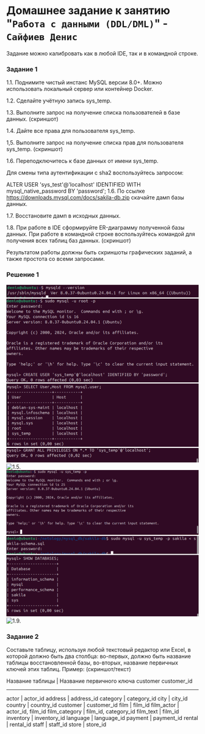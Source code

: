 # Домашнее задание к занятию "`Работа с данными (DDL/DML)`" - `Сайфиев Денис`


Задание можно калибровать как в любой IDE, так и в командной строке.

### Задание 1

1.1. Поднимите чистый инстанс MySQL версии 8.0+. Можно использовать локальный сервер или контейнер Docker.

1.2. Сделайте учётную запись sys_temp.

1.3. Выполните запрос на получение списка пользователей в базе данных. (скриншот)

1.4. Дайте все права для пользователя sys_temp.

1,5. Выполните запрос на получение списка прав для пользователя sys_temp. (скриншот)

1.6. Переподключитесь к базе данных от имени sys_temp.

Для смены типа аутентификации с sha2 воспользуйтесь запросом:

ALTER USER 'sys_test'@'localhost' IDENTIFIED WITH mysql_native_password BY 'password';
1.6. По ссылке https://downloads.mysql.com/docs/sakila-db.zip скачайте дамп базы данных.

1.7. Восстановите дамп в исходных данных.

1.8. При работе в IDE сформируйте ER-диаграмму полученной базы данных. При работе в командной строке воспользуйтесь командой для получения всех таблиц баз данных. (скриншот)

Результатом работы должны быть скриншоты графических заданий, а также простота со всеми запросами.

### Решение 1

![1.1.](https://github.com/DenioSa/DDL-DML/blob/82eb753599dbe11f181548478cd0590a4cdf7cc7/1.1..bmp)
![1.2.](https://github.com/DenioSa/DDL-DML/blob/82eb753599dbe11f181548478cd0590a4cdf7cc7/1.2..bmp)
![1.3.](https://github.com/DenioSa/DDL-DML/blob/82eb753599dbe11f181548478cd0590a4cdf7cc7/1.3..bmp)
![1.4.](https://github.com/DenioSa/DDL-DML/blob/82eb753599dbe11f181548478cd0590a4cdf7cc7/1.4..bmp)
![1.5.](https://github.com/DenioSa/DDL-DML/blob/82eb753599dbe11f181548478cd0590a4cdf7cc7/1.5..bmp)
![1.6.](https://github.com/DenioSa/DDL-DML/blob/82eb753599dbe11f181548478cd0590a4cdf7cc7/1.6..bmp)
![1.7.](https://github.com/DenioSa/DDL-DML/blob/82eb753599dbe11f181548478cd0590a4cdf7cc7/1.7..bmp)
![1.8.](https://github.com/DenioSa/DDL-DML/blob/82eb753599dbe11f181548478cd0590a4cdf7cc7/1.8..bmp)
![1.9.](https://github.com/DenioSa/DDL-DML/blob/82eb753599dbe11f181548478cd0590a4cdf7cc7/1.9..bmp)


### Задание 2

Составьте таблицу, используя любой текстовый редактор или Excel, в которой должно быть два столбца: во-первых, должно быть название таблицы восстановленной базы, во-вторых, название первичных ключей этих таблиц. Пример: (скриншот/текст)

Название таблицы           | Название первичного ключа
customer                    customer_id
_______________________________________________________       
actor                      | actor_id
address                    | address_id
category                   | category_id
city                       | city_id
country                    | country_id
customer                   | customer_id
film                       | film_id
film_actor                 | actor_id, film_id
film_category              | film_id, category_id
film_text                  | film_id
inventory                  | inventory_id
language                   | language_id
payment                    | payment_id
rental                     | rental_id
staff                      | staff_id
store                      | store_id
   
